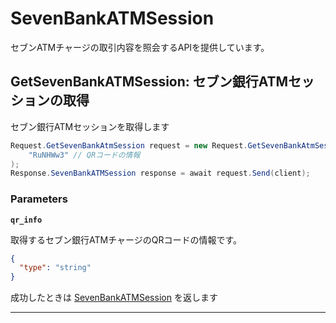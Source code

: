 # SevenBankATMSession
セブンATMチャージの取引内容を照会するAPIを提供しています。


<a name="get-seven-bank-atm-session"></a>
## GetSevenBankATMSession: セブン銀行ATMセッションの取得
セブン銀行ATMセッションを取得します

```csharp
Request.GetSevenBankAtmSession request = new Request.GetSevenBankAtmSession(
    "RuNHWw3" // QRコードの情報
);
Response.SevenBankATMSession response = await request.Send(client);
```



### Parameters
**`qr_info`** 
  

取得するセブン銀行ATMチャージのQRコードの情報です。

```json
{
  "type": "string"
}
```



成功したときは
[SevenBankATMSession](./responses.md#seven-bank-atm-session)
を返します



---



